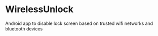 WirelessUnlock
==============

Android app to disable lock screen based on trusted wifi networks and bluetooth devices
